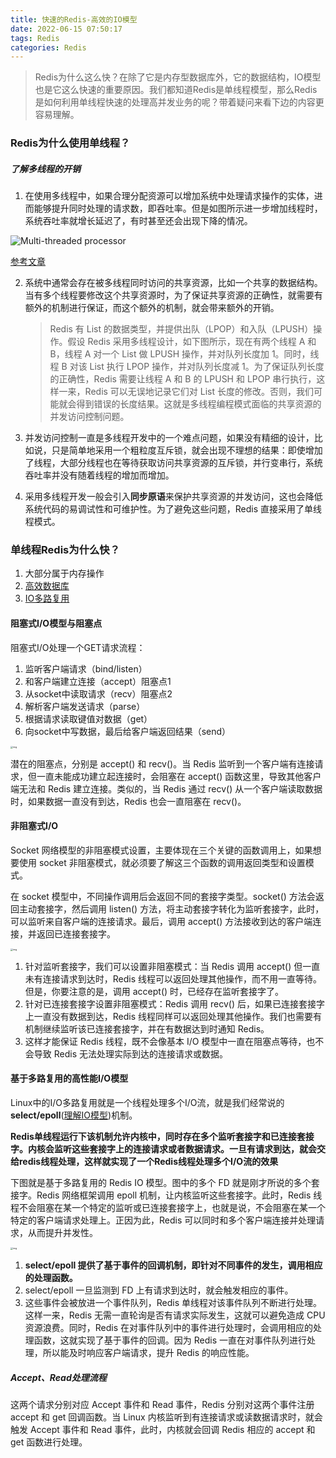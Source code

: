 ```yaml
---
title: 快速的Redis-高效的IO模型
date: 2022-06-15 07:50:17
tags: Redis
categories: Redis
---
```


> Redis为什么这么快？在除了它是内存型数据库外，它的数据结构，IO模型也是它这么快速的重要原因。我们都知道Redis是单线程模型，那么Redis是如何利用单线程快速的处理高并发业务的呢？带着疑问来看下边的内容更容易理解。

### Redis为什么使用单线程？

##### 了解多线程的开销

1. 在使用多线程中，如果合理分配资源可以增加系统中处理请求操作的实体，进而能够提升同时处理的请求数，即吞吐率。但是如图所示进一步增加线程时，系统吞吐率就增长延迟了，有时甚至还会出现下降的情况。

![Multi-threaded processor](https://cdn.jsdelivr.net/gh/wenPKtalk/pictures@master/blog/20220615/08_10/mtsp-2.jpg)

 [参考文章](https://www.helpsystems.com/resources/articles/modeling-multi-threaded-processors)

2. 系统中通常会存在被多线程同时访问的共享资源，比如一个共享的数据结构。当有多个线程要修改这个共享资源时，为了保证共享资源的正确性，就需要有额外的机制进行保证，而这个额外的机制，就会带来额外的开销。

   > Redis 有 List 的数据类型，并提供出队（LPOP）和入队（LPUSH）操作。假设 Redis 采用多线程设计，如下图所示，现在有两个线程 A 和 B，线程 A 对一个 List 做 LPUSH 操作，并对队列长度加 1。同时，线程 B 对该 List 执行 LPOP 操作，并对队列长度减 1。为了保证队列长度的正确性，Redis 需要让线程 A 和 B 的 LPUSH 和 LPOP 串行执行，这样一来，Redis 可以无误地记录它们对 List 长度的修改。否则，我们可能就会得到错误的长度结果。这就是多线程编程模式面临的共享资源的并发访问控制问题。

3. 并发访问控制一直是多线程开发中的一个难点问题，如果没有精细的设计，比如说，只是简单地采用一个粗粒度互斥锁，就会出现不理想的结果：即使增加了线程，大部分线程也在等待获取访问共享资源的互斥锁，并行变串行，系统吞吐率并没有随着线程的增加而增加。
4. 采用多线程开发一般会引入**同步原语**来保护共享资源的并发访问，这也会降低系统代码的易调试性和可维护性。为了避免这些问题，Redis 直接采用了单线程模式。

### 单线程Redis为什么快？

1. 大部分属于内存操作
2. [高效数据库](https://wenpktalk.github.io/2022/06/01/Redis-%E6%95%B0%E6%8D%AE%E7%BB%93%E6%9E%84/)
3. [IO多路复用](#fasterIo)

#### 阻塞式I/O模型与阻塞点

阻塞式I/O处理一个GET请求流程：

1. 监听客户端请求（bind/listen）
2. 和客户端建立连接（accept）阻塞点1
3. 从socket中读取请求（recv）阻塞点2
4. 解析客户端发送请求（parse）
5. 根据请求读取键值对数据（get）
6. 向socket中写数据，最后给客户端返回结果（send）

<img src="https://static001.geekbang.org/resource/image/e1/c9/e18499ab244e4428a0e60b4da6575bc9.jpg" alt="img" style="zoom: 25%;" />

潜在的阻塞点，分别是 accept() 和 recv()。当 Redis 监听到一个客户端有连接请求，但一直未能成功建立起连接时，会阻塞在 accept() 函数这里，导致其他客户端无法和 Redis 建立连接。类似的，当 Redis 通过 recv() 从一个客户端读取数据时，如果数据一直没有到达，Redis 也会一直阻塞在 recv()。

#### 非阻塞式I/O

Socket 网络模型的非阻塞模式设置，主要体现在三个关键的函数调用上，如果想要使用 socket 非阻塞模式，就必须要了解这三个函数的调用返回类型和设置模式。

在 socket 模型中，不同操作调用后会返回不同的套接字类型。socket() 方法会返回主动套接字，然后调用 listen() 方法，将主动套接字转化为监听套接字，此时，可以监听来自客户端的连接请求。最后，调用 accept() 方法接收到达的客户端连接，并返回已连接套接字。

<img src="https://static001.geekbang.org/resource/image/1c/4a/1ccc62ab3eb2a63c4965027b4248f34a.jpg" alt="img" style="zoom:25%;" />

1. 针对监听套接字，我们可以设置非阻塞模式：当 Redis 调用 accept() 但一直未有连接请求到达时，Redis 线程可以返回处理其他操作，而不用一直等待。但是，你要注意的是，调用 accept() 时，已经存在监听套接字了。
2. 针对已连接套接字设置非阻塞模式：Redis 调用 recv() 后，如果已连接套接字上一直没有数据到达，Redis 线程同样可以返回处理其他操作。我们也需要有机制继续监听该已连接套接字，并在有数据达到时通知 Redis。
3. 这样才能保证 Redis 线程，既不会像基本 I/O 模型中一直在阻塞点等待，也不会导致 Redis 无法处理实际到达的连接请求或数据。

#### <span id="fasterIo">基于多路复用的高性能I/O模型</span>

Linux中的I/O多路复用就是一个线程处理多个I/O流，就是我们经常说的**select/epoll**([理解IO模型](https://wenpktalk.github.io/2022/06/16/I-O%E5%A4%9A%E8%B7%AF%E5%A4%8D%E7%94%A8/))机制。

**Redis单线程运行下该机制允许内核中，同时存在多个监听套接字和已连接套接字。内核会监听这些套接字上的连接请求或者数据请求。一旦有请求到达，就会交给redis线程处理，这样就实现了一个Redis线程处理多个I/O流的效果**

下图就是基于多路复用的 Redis IO 模型。图中的多个 FD 就是刚才所说的多个套接字。Redis 网络框架调用 epoll 机制，让内核监听这些套接字。此时，Redis 线程不会阻塞在某一个特定的监听或已连接套接字上，也就是说，不会阻塞在某一个特定的客户端请求处理上。正因为此，Redis 可以同时和多个客户端连接并处理请求，从而提升并发性。

<img src="https://static001.geekbang.org/resource/image/00/ea/00ff790d4f6225aaeeebba34a71d8bea.jpg" alt="img" style="zoom:25%;" />

1. **select/epoll 提供了基于事件的回调机制，即针对不同事件的发生，调用相应的处理函数。**
2. select/epoll 一旦监测到 FD 上有请求到达时，就会触发相应的事件。
3. 这些事件会被放进一个事件队列，Redis 单线程对该事件队列不断进行处理。这样一来，Redis 无需一直轮询是否有请求实际发生，这就可以避免造成 CPU 资源浪费。同时，Redis 在对事件队列中的事件进行处理时，会调用相应的处理函数，这就实现了基于事件的回调。因为 Redis 一直在对事件队列进行处理，所以能及时响应客户端请求，提升 Redis 的响应性能。

##### Accept、Read处理流程

这两个请求分别对应 Accept 事件和 Read 事件，Redis 分别对这两个事件注册 accept 和 get 回调函数。当 Linux 内核监听到有连接请求或读数据请求时，就会触发 Accept 事件和 Read 事件，此时，内核就会回调 Redis 相应的 accept 和 get 函数进行处理。



